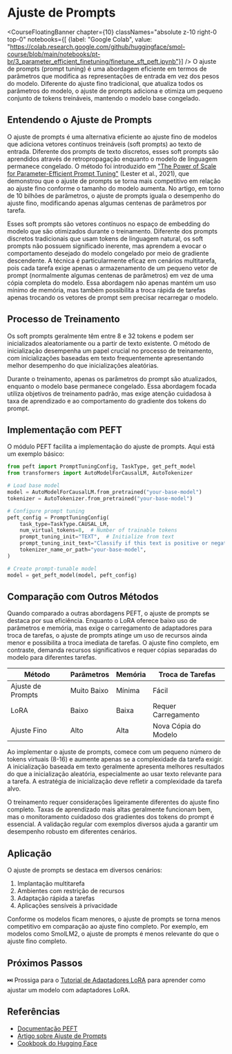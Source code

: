 # Ajuste de Prompts

<CourseFloatingBanner chapter={10}
  classNames="absolute z-10 right-0 top-0"
  notebooks={[
    {label: "Google Colab", value: "https://colab.research.google.com/github/huggingface/smol-course/blob/main/notebooks/pt-br/3_parameter_efficient_finetuning/finetune_sft_peft.ipynb"}] />
O ajuste de prompts (prompt tuning) é uma abordagem eficiente em termos de parâmetros que modifica as representações de entrada em vez dos pesos do modelo. Diferente do ajuste fino tradicional, que atualiza todos os parâmetros do modelo, o ajuste de prompts adiciona e otimiza um pequeno conjunto de tokens treináveis, mantendo o modelo base congelado.

## Entendendo o Ajuste de Prompts

O ajuste de prompts é uma alternativa eficiente ao ajuste fino de modelos que adiciona vetores contínuos treináveis (soft prompts) ao texto de entrada. Diferente dos prompts de texto discretos, esses soft prompts são aprendidos através de retropropagação enquanto o modelo de linguagem permanece congelado. O método foi introduzido em ["The Power of Scale for Parameter-Efficient Prompt Tuning"](https://arxiv.org/abs/2104.08691) (Lester et al., 2021), que demonstrou que o ajuste de prompts se torna mais competitivo em relação ao ajuste fino conforme o tamanho do modelo aumenta. No artigo, em torno de 10 bilhões de parâmetros, o ajuste de prompts iguala o desempenho do ajuste fino, modificando apenas algumas centenas de parâmetros por tarefa.

Esses soft prompts são vetores contínuos no espaço de embedding do modelo que são otimizados durante o treinamento. Diferente dos prompts discretos tradicionais que usam tokens de linguagem natural, os soft prompts não possuem significado inerente, mas aprendem a evocar o comportamento desejado do modelo congelado por meio de gradiente descendente. A técnica é particularmente eficaz em cenários multitarefa, pois cada tarefa exige apenas o armazenamento de um pequeno vetor de prompt (normalmente algumas centenas de parâmetros) em vez de uma cópia completa do modelo. Essa abordagem não apenas mantém um uso mínimo de memória, mas também possibilita a troca rápida de tarefas apenas trocando os vetores de prompt sem precisar recarregar o modelo.

## Processo de Treinamento

Os soft prompts geralmente têm entre 8 e 32 tokens e podem ser inicializados aleatoriamente ou a partir de texto existente. O método de inicialização desempenha um papel crucial no processo de treinamento, com inicializações baseadas em texto frequentemente apresentando melhor desempenho do que inicializações aleatórias.

Durante o treinamento, apenas os parâmetros do prompt são atualizados, enquanto o modelo base permanece congelado. Essa abordagem focada utiliza objetivos de treinamento padrão, mas exige atenção cuidadosa à taxa de aprendizado e ao comportamento do gradiente dos tokens do prompt.

## Implementação com PEFT

O módulo PEFT facilita a implementação do ajuste de prompts. Aqui está um exemplo básico:

```python
from peft import PromptTuningConfig, TaskType, get_peft_model
from transformers import AutoModelForCausalLM, AutoTokenizer

# Load base model
model = AutoModelForCausalLM.from_pretrained("your-base-model")
tokenizer = AutoTokenizer.from_pretrained("your-base-model")

# Configure prompt tuning
peft_config = PromptTuningConfig(
    task_type=TaskType.CAUSAL_LM,
    num_virtual_tokens=8,  # Number of trainable tokens
    prompt_tuning_init="TEXT",  # Initialize from text
    prompt_tuning_init_text="Classify if this text is positive or negative:",
    tokenizer_name_or_path="your-base-model",
)

# Create prompt-tunable model
model = get_peft_model(model, peft_config)
```

## Comparação com Outros Métodos

Quando comparado a outras abordagens PEFT, o ajuste de prompts se destaca por sua eficiência. Enquanto o LoRA oferece baixo uso de parâmetros e memória, mas exige o carregamento de adaptadores para troca de tarefas, o ajuste de prompts atinge um uso de recursos ainda menor e possibilita a troca imediata de tarefas. O ajuste fino completo, em contraste, demanda recursos significativos e requer cópias separadas do modelo para diferentes tarefas.

| Método | Parâmetros | Memória | Troca de Tarefas |
|--------|------------|---------|----------------|
| Ajuste de Prompts| Muito Baixo | Mínima | Fácil |
| LoRA | Baixo | Baixa | Requer Carregamento |
| Ajuste Fino | Alto | Alta | Nova Cópia do Modelo |

Ao implementar o ajuste de prompts, comece com um pequeno número de tokens virtuais (8-16) e aumente apenas se a complexidade da tarefa exigir. A inicialização baseada em texto geralmente apresenta melhores resultados do que a inicialização aleatória, especialmente ao usar texto relevante para a tarefa. A estratégia de inicialização deve refletir a complexidade da tarefa alvo.

O treinamento requer considerações ligeiramente diferentes do ajuste fino completo. Taxas de aprendizado mais altas geralmente funcionam bem, mas o monitoramento cuidadoso dos gradientes dos tokens do prompt é essencial. A validação regular com exemplos diversos ajuda a garantir um desempenho robusto em diferentes cenários.

## Aplicação

O ajuste de prompts se destaca em diversos cenários:

1. Implantação multitarefa
2. Ambientes com restrição de recursos
3. Adaptação rápida a tarefas
4. Aplicações sensíveis à privacidade

Conforme os modelos ficam menores, o ajuste de prompts se torna menos competitivo em comparação ao ajuste fino completo. Por exemplo, em modelos como SmolLM2, o ajuste de prompts é menos relevante do que o ajuste fino completo. 

## Próximos Passos

⏭️ Prossiga para o [Tutorial de Adaptadores LoRA](../../../notebooks/pt-br/3_parameter_efficient_finetuning/finetune_sft_peft.ipynb) para aprender como ajustar um modelo com adaptadores LoRA.

## Referências
- [Documentação PEFT](https://huggingface.co/docs/peft)
- [Artigo sobre Ajuste de Prompts](https://arxiv.org/abs/2104.08691)
- [Cookbook do Hugging Face](https://huggingface.co/learn/cookbook/prompt_tuning_peft)
